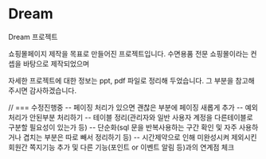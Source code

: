 # Dream
Dream 프로젝트 

쇼핑몰페이지 제작을 목표로 만들어진 프로젝트입니다.
수면용품 전문 쇼핑몰이라는 컨셉을 바탕으로 제작되었으며

자세한 프로젝트에 대한 정보는 ppt, pdf 파일로 정리해 두었습니다.
그 부분을 참고해주시면 감사하겠습니다.


// === 수정진행중
-- 페이징 처리가 있으면 괜찮은 부분에 페이징 새롭게 추가
-- 예외처리가 안된부분 처리하기
-- 테이블 정리(관리자와 일반 사용자 계정을 다른테이블로 구분할 필요성이 있는가 등)
-- 단순화(sql 문을 반복사용하는 구간 확인 및 자주 사용하거나 겹치는 부분은 따로 빼서 정리하기 등)
-- 시간제약으로 인해 미완성시켜 제외시킨 회원간 쪽지기능 추가 및 다른 기능(포인트 or 이벤트 알림 등)과의 연계점 체크
